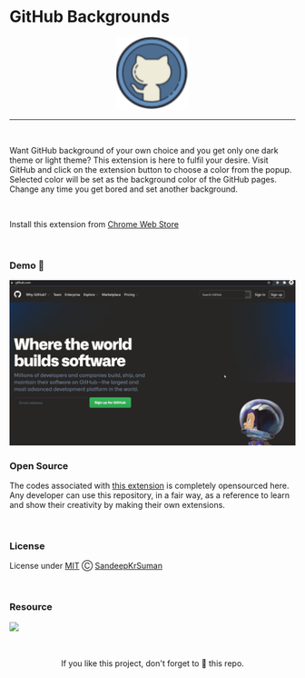 # GitHub Backgrounds

<p align="center"><a href="https://chrome.google.com/webstore/detail/github-backgrounds/kcakmemiefdpolknlilebmdbbhbgkmfp"><img src="/assets/icon128.png" /></a></p>

---

<br>

<p>Want GitHub background of your own choice and you get only one dark theme or light theme? This extension is here to fulfil your desire. Visit GitHub and click on the extension button to choose a color from the popup. Selected color will be set as the background color of the GitHub pages. Change any time you get bored and set another background.</p>
  
<br>
  
Install this extension from [Chrome Web Store](https://chrome.google.com/webstore/detail/github-backgrounds/kcakmemiefdpolknlilebmdbbhbgkmfp)  
  
<br>

### Demo 🎥

![](/assets/demo.gif)

### Open Source

The codes associated with [this extension](https://chrome.google.com/webstore/detail/github-backgrounds/kcakmemiefdpolknlilebmdbbhbgkmfp) is completely opensourced here. Any developer can use this repository, in a fair way, as a reference to learn and show their creativity by making their own extensions.

<br>

### License

License under [MIT](LICENSE) Ⓒ [SandeepKrSuman](https://github.com/SandeepKrSuman)

<br>

### Resource

[![](https://img.shields.io/badge/-Chrome%20Extensions-64C9CF?style=for-the-badge)](https://github.com/SandeepKrSuman/chrome-extensions)

<br>

<p align="center">If you like this project, don't forget to 🌟 this repo.</p>
